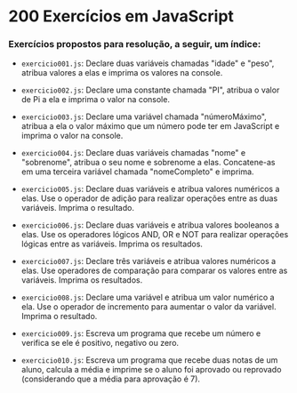# 200 Exercícios em JavaScript
### Exercícios propostos para resolução, a seguir, um índice:

- `exercicio001.js`: Declare duas variáveis chamadas "idade" e "peso", atribua valores a elas e imprima os valores na console.

- `exercicio002.js`: Declare uma constante chamada "PI", atribua o valor de Pi a ela e imprima o valor na console.

- `exercicio003.js`: Declare uma variável chamada "númeroMáximo", atribua a ela o valor máximo que um número pode ter em JavaScript e imprima o valor na console.

- `exercicio004.js`: Declare duas variáveis chamadas "nome" e "sobrenome", atribua o seu nome e sobrenome a elas. Concatene-as em uma terceira variável chamada "nomeCompleto" e imprima.

- `exercicio005.js`: Declare duas variáveis e atribua valores numéricos a elas. Use o operador de adição para realizar operações entre as duas variáveis. Imprima o resultado.

- `exercicio006.js`: Declare duas variáveis e atribua valores booleanos a elas. Use os operadores lógicos AND, OR e NOT para realizar operações lógicas entre as variáveis. Imprima os resultados.

- `exercicio007.js`: Declare três variáveis e atribua valores numéricos a elas. Use operadores de comparação para comparar os valores entre as variáveis. Imprima os resultados.

- `exercicio008.js`: Declare uma variável e atribua um valor numérico a ela. Use o operador de incremento para aumentar o valor da variável. Imprima o resultado.

- `exercicio009.js`: Escreva um programa que recebe um número e verifica se ele é positivo, negativo ou zero.

- `exercicio010.js`: Escreva um programa que recebe duas notas de um aluno, calcula a média e imprime se o aluno foi aprovado ou reprovado (considerando que a média para aprovação é 7).